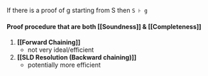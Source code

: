 If there is a proof of g starting from S then `S ⊦ g`

#### Proof procedure that are both [[Soundness]] & [[Completeness]]
1. **[[Forward Chaining]]**
	- not very ideal/efficient
1. **[[SLD Resolution (Backward chaining)]]**
	- potentially more efficient